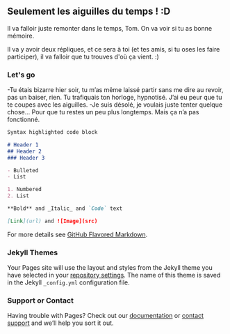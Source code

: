 ## Seulement les aiguilles du temps ! :D

Il va falloir juste remonter dans le temps, Tom. On va voir si tu as bonne mémoire.

Il va y avoir deux répliques, et ce sera à toi (et tes amis, si tu oses les faire participer), il va falloir que tu trouves d'où ça vient. :) 

### Let's go

-Tu étais bizarre hier soir, tu m’as même laissé partir sans me dire au revoir, pas un baiser, rien. Tu trafiquais ton horloge, hypnotisé. J’ai eu peur que tu te coupes avec les aiguilles.
-Je suis désolé, je voulais juste tenter quelque chose… Pour que tu restes un peu plus longtemps. Mais ça n’a pas fonctionné.

```markdown
Syntax highlighted code block

# Header 1
## Header 2
### Header 3

- Bulleted
- List

1. Numbered
2. List

**Bold** and _Italic_ and `Code` text

[Link](url) and ![Image](src)
```

For more details see [GitHub Flavored Markdown](https://guides.github.com/features/mastering-markdown/).

### Jekyll Themes

Your Pages site will use the layout and styles from the Jekyll theme you have selected in your [repository settings](https://github.com/Namly7/aTom/settings/pages). The name of this theme is saved in the Jekyll `_config.yml` configuration file.

### Support or Contact

Having trouble with Pages? Check out our [documentation](https://docs.github.com/categories/github-pages-basics/) or [contact support](https://support.github.com/contact) and we’ll help you sort it out.
